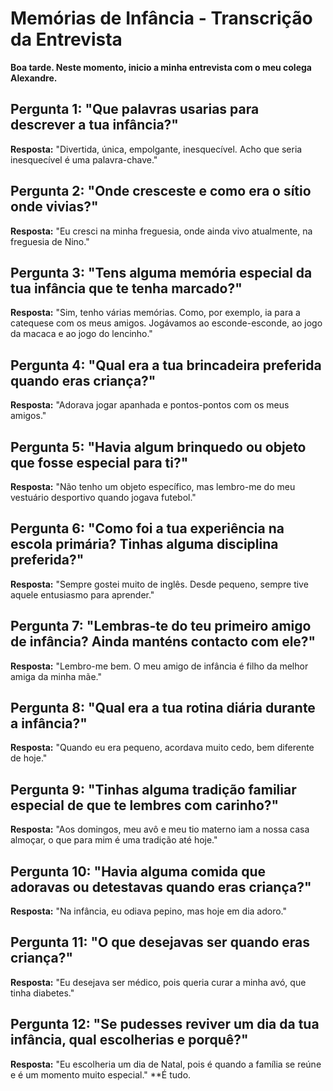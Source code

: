 # Memórias de Infância - Transcrição da Entrevista

**Boa tarde. Neste momento, inicio a minha entrevista com o meu colega Alexandre.**
## Pergunta 1: "Que palavras usarias para descrever a tua infância?"
**Resposta:** "Divertida, única, empolgante, inesquecível. Acho que seria inesquecível é uma palavra-chave."

## Pergunta 2: "Onde cresceste e como era o sítio onde vivias?"
**Resposta:** "Eu cresci na minha freguesia, onde ainda vivo atualmente, na freguesia de Nino."

## Pergunta 3: "Tens alguma memória especial da tua infância que te tenha marcado?"
**Resposta:** "Sim, tenho várias memórias. Como, por exemplo, ia para a catequese com os meus amigos. Jogávamos ao esconde-esconde, ao jogo da macaca e ao jogo do lencinho."

## Pergunta 4: "Qual era a tua brincadeira preferida quando eras criança?"
**Resposta:** "Adorava jogar apanhada e pontos-pontos com os meus amigos."

## Pergunta 5: "Havia algum brinquedo ou objeto que fosse especial para ti?"
**Resposta:** "Não tenho um objeto específico, mas lembro-me do meu vestuário desportivo quando jogava futebol."

## Pergunta 6: "Como foi a tua experiência na escola primária? Tinhas alguma disciplina preferida?"
**Resposta:** "Sempre gostei muito de inglês. Desde pequeno, sempre tive aquele entusiasmo para aprender."

## Pergunta 7: "Lembras-te do teu primeiro amigo de infância? Ainda manténs contacto com ele?"
**Resposta:** "Lembro-me bem. O meu amigo de infância é filho da melhor amiga da minha mãe."

## Pergunta 8: "Qual era a tua rotina diária durante a infância?"
**Resposta:** "Quando eu era pequeno, acordava muito cedo, bem diferente de hoje."

## Pergunta 9: "Tinhas alguma tradição familiar especial de que te lembres com carinho?"
**Resposta:** "Aos domingos, meu avô e meu tio materno iam a nossa casa almoçar, o que para mim é uma tradição até hoje."

## Pergunta 10: "Havia alguma comida que adoravas ou detestavas quando eras criança?"
**Resposta:** "Na infância, eu odiava pepino, mas hoje em dia adoro."

## Pergunta 11: "O que desejavas ser quando eras criança?"
**Resposta:** "Eu desejava ser médico, pois queria curar a minha avó, que tinha diabetes."

## Pergunta 12: "Se pudesses reviver um dia da tua infância, qual escolherias e porquê?"
**Resposta:** "Eu escolheria um dia de Natal, pois é quando a família se reúne e é um momento muito especial."
**É tudo.
